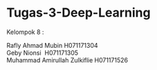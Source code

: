 # Tugas-3-Deep-Learning
Kelompok 8 :

Rafly Ahmad Mubin H071171304  
Geby Nionsi  H071171305  
Muhammad Amirullah Zulkiflie H071171526   
